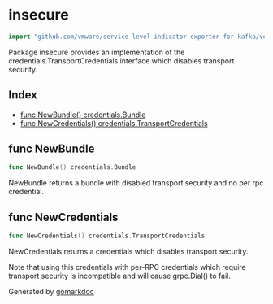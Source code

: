 <!-- Code generated by gomarkdoc. DO NOT EDIT -->

# insecure

```go
import "github.com/vmware/service-level-indicator-exporter-for-kafka/vendor/google.golang.org/grpc/credentials/insecure"
```

Package insecure provides an implementation of the credentials.TransportCredentials interface which disables transport security.

## Index

- [func NewBundle() credentials.Bundle](<#func-newbundle>)
- [func NewCredentials() credentials.TransportCredentials](<#func-newcredentials>)


## func NewBundle

```go
func NewBundle() credentials.Bundle
```

NewBundle returns a bundle with disabled transport security and no per rpc credential.

## func NewCredentials

```go
func NewCredentials() credentials.TransportCredentials
```

NewCredentials returns a credentials which disables transport security.

Note that using this credentials with per\-RPC credentials which require transport security is incompatible and will cause grpc.Dial\(\) to fail.



Generated by [gomarkdoc](<https://github.com/princjef/gomarkdoc>)
